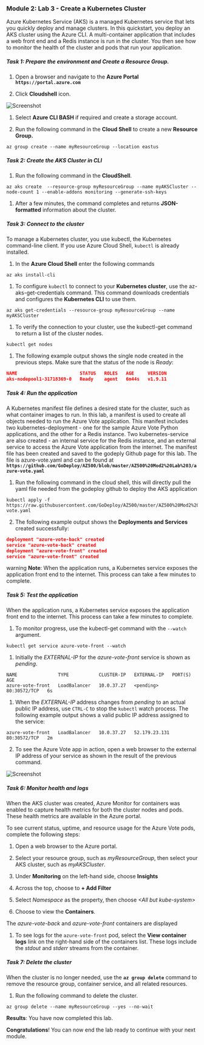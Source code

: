 
### Module 2: Lab 3 - Create a Kubernetes Cluster


Azure Kubernetes Service (AKS) is a managed Kubernetes service that lets you quickly deploy and manage clusters. In this quickstart, you deploy an AKS cluster using the Azure CLI. A multi-container application that includes a web front end and a Redis instance is run in the cluster. You then see how to monitor the health of the cluster and pods that run your application.


##### Task 1: Prepare the environment and Create a Resource Group.

1.  Open a browser and navigate to the **Azure Portal** **`https://portal.azure.com`**

1.  Click **Cloudshell** icon.

 ![Screenshot](https://godeployblob.blob.core.windows.net//labguideimages/AZ-500/Module-2/4e52aca2-d1c7-4d55-8738-9560b6e80f41.png)

1.  Select **Azure CLI BASH** if required and create a storage account.

1.  Run the following command in the **Cloud Shell** to create a new **Resource Group.**

 ```cli
az group create --name myResourceGroup --location eastus
 ```

##### Task 2: Create the AKS Cluster in CLI

1.  Run the following command in the **CloudShell**.

 ```cli
az aks create  --resource-group myResourceGroup --name myAKSCluster --node-count 1 --enable-addons monitoring --generate-ssh-keys
 ```
 
1.  After a few minutes, the command completes and returns **JSON-formatted** information about the cluster.

##### Task 3: Connect to the cluster


To manage a Kubernetes cluster, you use kubectl, the Kubernetes command-line client. If you use Azure Cloud Shell, `kubectl` is already installed.


1.  In the **Azure Cloud Shell** enter the following commands

 ```azurecli
az aks install-cli
 ```


1.  To configure `kubectl` to connect to your **Kubernetes cluster**, use the az-aks-get-credentials command. This command downloads credentials and configures the **Kubernetes CLI** to use them.


 ```azurecli-interactive
az aks get-credentials --resource-group myResourceGroup --name myAKSCluster
 ```

1.  To verify the connection to your cluster, use the kubectl-get command to return a list of the cluster nodes.


 ```azurecli-interactive
kubectl get nodes
 ```

1.  The following example output shows the single node created in the previous steps. Make sure that the status of the node is *Ready*:

 ```json
NAME                       STATUS   ROLES   AGE     VERSION
aks-nodepool1-31718369-0   Ready    agent   6m44s   v1.9.11
 ```

##### Task 4: Run the application


A Kubernetes manifest file defines a desired state for the cluster, such as what container images to run. In this lab, a manifest is used to create all objects needed to run the Azure Vote application. This manifest includes two kubernetes-deployment - one for the sample Azure Vote Python applications, and the other for a Redis instance. Two kubernetes-service are also created - an internal service for the Redis instance, and an external service to access the Azure Vote application from the internet. The manifest file has been created and saved to the godeply Github page for this lab. The file is azure-vote.yaml and can be found at **`https://github.com/GoDeploy/AZ500/blob/master/AZ500%20Mod2%20Lab%203/azure-vote.yaml`**



1.  Run the following command in the cloud shell, this will directly pull the yaml file needed from the godeploy github to deploy the AKS application

 ```cli
kubectl apply -f https://raw.githubusercontent.com/GoDeploy/AZ500/master/AZ500%20Mod2%20Lab%203/azure-vote.yaml
 ```

2.  The following example output shows the **Deployments and Services** created successfully:

 ```json
deployment "azure-vote-back" created
service "azure-vote-back" created
deployment "azure-vote-front" created
service "azure-vote-front" created
 ```
warning
**Note**: When the application runs, a Kubernetes service exposes the application front end to the internet. This process can take a few minutes to complete.


##### Task 5: Test the application


When the application runs, a Kubernetes service exposes the application front end to the internet. This process can take a few minutes to complete.


1.  To monitor progress, use the kubectl-get command with the `--watch` argument.

 ```azurecli-interactive
kubectl get service azure-vote-front --watch
 ```

1.  Initially the *EXTERNAL-IP* for the *azure-vote-front* service is shown as *pending*.

 ```
NAME               TYPE           CLUSTER-IP   EXTERNAL-IP   PORT(S)        AGE
azure-vote-front   LoadBalancer   10.0.37.27   <pending>     80:30572/TCP   6s
 ```


1.  When the *EXTERNAL-IP* address changes from *pending* to an actual public IP address, use `CTRL-C` to stop the `kubectl` watch process. The following example output shows a valid public IP address assigned to the service:

 ```
azure-vote-front   LoadBalancer   10.0.37.27   52.179.23.131   80:30572/TCP   2m
 ```

2.  To see the Azure Vote app in action, open a web browser to the external IP address of your service as shown in the result of the previous command.

 ![Screenshot](https://godeployblob.blob.core.windows.net//labguideimages/AZ-500/Module-2/97528ae1-a735-4552-824a-f72f45dbaec3.png)


##### Task 6: Monitor health and logs


When the AKS cluster was created, Azure Monitor for containers was enabled to capture health metrics for both the cluster nodes and pods. These health metrics are available in the Azure portal.


To see current status, uptime, and resource usage for the Azure Vote pods, complete the following steps:

1.  Open a web browser to the Azure portal.

1.  Select your resource group, such as *myResourceGroup*, then select your AKS cluster, such as *myAKSCluster*.
1.  Under **Monitoring** on the left-hand side, choose **Insights**
1.  Across the top, choose to **+ Add Filter**
1.  Select *Namespace* as the property, then choose *\<All but kube-system\>*
1.  Choose to view the **Containers**.

The *azure-vote-back* and *azure-vote-front* containers are displayed


1.  To see logs for the `azure-vote-front` pod, select the **View container logs** link on the right-hand side of the containers list. These logs include the *stdout* and *stderr* streams from the container.


##### Task 7: Delete the cluster


When the cluster is no longer needed, use the **`az group delete`** command to remove the resource group, container service, and all related resources.


1.  Run the following command to delete the cluster.

 ```cli
az group delete --name myResourceGroup --yes --no-wait
 ```

**Results**: You have now completed this lab.


**Congratulations**! You can now end the lab ready to continue with your next module.
